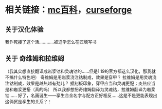 # 相关链接：[mc百科][def1]，[curseforge][def2]
## 关于汉化体验
我作死接了这个活…………被迫学怎么在匠魂写书

## 关于 奇维姆和拉维姆
（我其实想直接翻译成岩浆钴和灵魂钴的……但是1.19的官方都这么汉化，那我就不搞什么特色吧）
奇维姆是用岩浆浇注钴制成，效果是穿甲？
拉维姆是用灵魂浇注钴制成，效果是越热越有劲儿？
据刻板印象，穿甲应当和灵魂更配；炎热应当是和岩浆更搭（真的吗）
所以我都想把奇维姆翻译为灵魂钴，拉维姆翻译为岩浆钴……
好了，名画诞生——孪生合金名字与配方正好相反……这是不是更能表现出这俩货是孪生的关系？！


[def1]: https://www.mcmod.cn/class/2521.html "mc百科"
[def2]: https://www.curseforge.com/minecraft/mc-mods/tinkers-reforged "curseforge"